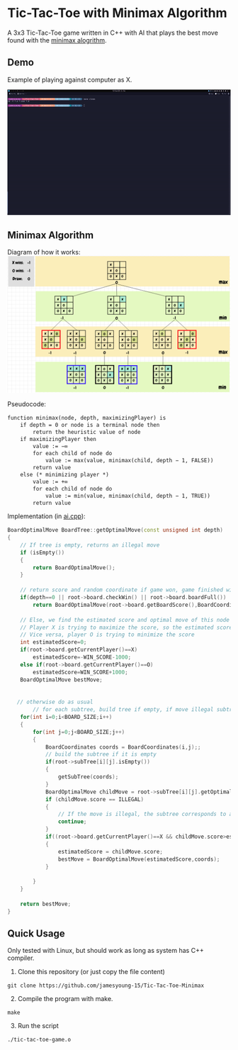 # Tic-Tac-Toe with Minimax Algorithm
A 3x3 Tic-Tac-Toe game written in C++ with AI that plays the best move found with the [minimax alogrithm](https://en.wikipedia.org/wiki/Minimax).

## Demo
Example of playing against computer as X.

![](./resources/demo.gif)
## Minimax Algorithm

Diagram of how it works:
![](./resources/minimax-algo.png)

Pseudocode:
```
function minimax(node, depth, maximizingPlayer) is
    if depth = 0 or node is a terminal node then
        return the heuristic value of node
    if maximizingPlayer then
        value := −∞
        for each child of node do
            value := max(value, minimax(child, depth − 1, FALSE))
        return value
    else (* minimizing player *)
        value := +∞
        for each child of node do
            value := min(value, minimax(child, depth − 1, TRUE))
        return value
```

Implementation (in [ai.cpp](./ai.cpp)):
``` C++
BoardOptimalMove BoardTree::getOptimalMove(const unsigned int depth)
{
    // If tree is empty, returns an illegal move
    if (isEmpty()) 
    {
        return BoardOptimalMove();
    }

    // return score and random coordinate if game won, game finished with no winner, or 0 depth passed
    if(depth==0 || root->board.checkWin() || root->board.boardFull())
        return BoardOptimalMove(root->board.getBoardScore(),BoardCoordinates(1,1));

    // Else, we find the estimated score and optimal move of this node by calculating the score of each children node
    // Player X is trying to maximize the score, so the estimated score is the maximum of children scores
    // Vice versa, player O is trying to minimize the score
    int estimatedScore=0;
    if(root->board.getCurrentPlayer()==X)
        estimatedScore=-WIN_SCORE-1000;
    else if(root->board.getCurrentPlayer()==O)
        estimatedScore=WIN_SCORE+1000;
    BoardOptimalMove bestMove;


   // otherwise do as usual
        // for each subtree, build tree if empty, if move illegal subtree move to next subtree
    for(int i=0;i<BOARD_SIZE;i++)
    {
        for(int j=0;j<BOARD_SIZE;j++)
        {
            BoardCoordinates coords = BoardCoordinates(i,j);;
            // build the subtree if it is empty
            if(root->subTree[i][j].isEmpty())
            {
                getSubTree(coords);
            }
            BoardOptimalMove childMove = root->subTree[i][j].getOptimalMove(depth-1);
            if (childMove.score == ILLEGAL) 
            {
                // If the move is illegal, the subtree corresponds to an invalid move/board, simply skip to the next subtree
                continue;
            }
            if((root->board.getCurrentPlayer()==X && childMove.score>estimatedScore) || (root->board.getCurrentPlayer()==O && childMove.score<estimatedScore))
            {
                estimatedScore = childMove.score;
                bestMove = BoardOptimalMove(estimatedScore,coords);
            }

        }
    }

    return bestMove;
}

```

## Quick Usage
Only tested with Linux, but should work as long as system has C++ compiler.

1. Clone this repository (or just copy the file content)
``` 
git clone https://github.com/jamesyoung-15/Tic-Tac-Toe-Minimax
 ```
 2. Compile the program with make.
 ```
make
 ```
 3. Run the script
 ```
 ./tic-tac-toe-game.o
 ``` 